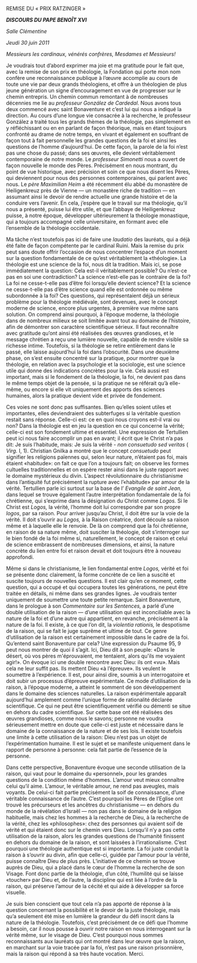 REMISE DU « PRIX RATZINGER »

***DISCOURS DU PAPE BENOÎT XVI***

*Salle Clémentine*

*Jeudi 30 juin 2011*

*Messieurs les cardinaux,* *vénérés confrères,* *Mesdames et Messieurs!*

Je voudrais tout d’abord exprimer ma joie et ma gratitude pour le fait que, avec la remise de son prix en théologie, la Fondation qui porte mon nom confère une reconnaissance publique à l’œuvre accomplie au cours de toute une vie par deux grands théologiens, et offre à un théologien de plus jeune génération un signe d’encouragement en vue de progresser sur le chemin entrepris. Un chemin commun remontant à de nombreuses décennies me lie au *professeur González de Cardedal*. Nous avons tous deux commencé avec saint Bonaventure et c’est lui qui nous a indiqué la direction. Au cours d’une longue vie consacrée à la recherche, le professeur González a traité tous les grands thèmes de la théologie, pas simplement en y réfléchissant ou en en parlant de façon théorique, mais en étant toujours confronté au drame de notre temps, en vivant et également en souffrant de façon tout à fait personnelle les grandes questions de la foi et ainsi les questions de l’homme d’aujourd’hui. De cette façon, la parole de la foi n’est pas une chose du passé; dans ses œuvres, elle devient véritablement contemporaine de notre monde. Le *professeur Simonetti* nous a ouvert de façon nouvelle le monde des Pères. Précisément en nous montrant, du point de vue historique, avec précision et soin ce que nous disent les Pères, qui deviennent pour nous des personnes contemporaines, qui parlent avec nous. Le *père Maximilian Heim* a été récemment élu abbé du monastère de Heiligenkreuz près de Vienne — un monastère riche de tradition — en assumant ainsi le devoir de rendre actuelle une grande histoire et de la conduire vers l’avenir. En cela, j’espère que le travail sur ma théologie, qu’il nous a présenté, puisse lui être utile, et que l’abbaye de Heiligenkreuz puisse, à notre époque, développer ultérieurement la théologie monastique, qui a toujours accompagné celle universitaire, en formant avec elle l’ensemble de la théologie occidentale.

Ma tâche n’est toutefois pas ici de faire une *laudatio* des lauréats, qui a déjà été faite de façon compétente par le cardinal Ruini. Mais la remise du prix peut sans doute offrir l’occasion de nous concentrer l’espace d’un moment sur la question fondamentale de ce qu’est véritablement la «théologie». La théologie est une science de la foi, nous dit la tradition. Mais ici, se pose immédiatement la question: Cela est-il véritablement possible? Ou n’est-ce pas en soi une contradiction? La science n’est-elle pas le contraire de la foi? La foi ne cesse-t-elle pas d’être foi lorsqu’elle devient science? Et la science ne cesse-t-elle pas d’être science quand elle est ordonnée ou même subordonnée à la foi? Ces questions, qui représentaient déjà un sérieux problème pour la théologie médiévale, sont devenues, avec le concept moderne de science, encore plus urgentes, à première vue même sans solution. On comprend ainsi pourquoi, à l’époque moderne, la théologie dans de nombreux milieux se soit limitée avant tout au domaine de l’histoire, afin de démontrer son caractère scientifique sérieux. Il faut reconnaître avec gratitude qu’ont ainsi été réalisées des œuvres grandioses, et le message chrétien a reçu une lumière nouvelle, capable de rendre visible sa richesse intime. Toutefois, si la théologie se retire entièrement dans le passé, elle laisse aujourd’hui la foi dans l’obscurité. Dans une deuxième phase, on s’est ensuite concentré sur la pratique, pour montrer que la théologie, en relation avec la psychologie et la sociologie, est une science utile qui donne des indications concrètes pour la vie. Cela aussi est important, mais si le fondement de la théologie, la foi, ne devient pas dans le même temps objet de la pensée, si la pratique ne se référait qu’à elle-même, ou encore si elle vit uniquement des apports des sciences humaines, alors la pratique devient vide et privée de fondement.

Ces voies ne sont donc pas suffisantes. Bien qu’elles soient utiles et importantes, elles deviendraient des subterfuges si la véritable question restait sans réponse. Celle-ci est: ce en quoi nous croyons est-il vrai ou non? Dans la théologie est en jeu la question en ce qui concerne la vérité; celle-ci est son fondement ultime et essentiel. Une expression de Tertullien peut ici nous faire accomplir un pas en avant; il écrit que le Christ n’a pas dit: Je suis l’habitude, mais: Je suis la vérité - *non consuetudo sed veritas* ( *Virg.* I, 1). Christian Gnilka a montré que le concept *consuetudo* peut signifier les religions païennes qui, selon leur nature, n’étaient pas foi, mais étaient «habitude»: on fait ce que l’on a toujours fait; on observe les formes cultuelles traditionnelles et on espère rester ainsi dans le juste rapport avec le domaine mystérieux du divin. L’aspect révolutionnaire du christianisme dans l’antiquité fut précisément la rupture avec l’«habitude» par amour de la vérité. Tertullien parle ici surtout sur la base de l’ *Evangile de saint Jean,* dans lequel se trouve également l’autre interprétation fondamentale de la foi chrétienne, qui s’exprime dans la désignation du Christ comme *Logos.* Si le Christ est *Logos,* la vérité, l’homme doit lui correspondre par son propre *logos*, par sa raison. Pour arriver jusqu’au Christ, il doit être sur la voie de la vérité. Il doit s’ouvrir au *Logos,* à la Raison créatrice, dont découle sa raison même et à laquelle elle le renvoie. De là on comprend que la foi chrétienne, en raison de sa nature même, doit susciter la théologie, doit s’interroger sur le bien fondé de la foi même si, naturellement, le concept de raison et celui de science embrassent de nombreuses dimensions, et ainsi, la nature concrète du lien entre foi et raison devait et doit toujours être à nouveau approfondi.

Même si dans le christianisme, le lien fondamental entre *Logos,* vérité et foi se présente donc clairement, la forme concrète de ce lien a suscité et suscite toujours de nouvelles questions. Il est clair qu’en ce moment, cette question, qui a occupé et qui occupera toutes les générations, ne peut être traitée en détails, ni même dans ses grandes lignes. Je voudrais tenter uniquement de soumettre une toute petite remarque. Saint Bonaventure, dans le prologue à son *Commentaire sur les Sentences,* a parlé d’une double utilisation de la raison — d’une utilisation qui est inconciliable avec la nature de la foi et d’une autre qui appartient, en revanche, précisément à la nature de la foi. Il existe, à ce que l’on dit, la *violentia rationis,* le despotisme de la raison, qui se fait le juge suprême et ultime de tout. Ce genre d’utilisation de la raison est certainement impossible dans le cadre de la foi. Qu’entend saint Bonaventure par cela? Une expression du Psaume 95, 9 peut nous montrer de quoi il s’agit. Ici, Dieu dit à son peuple: «Dans le désert, où vos pères m'éprouvaient, me tentaient, alors qu'ils me voyaient agir!». On évoque ici une double rencontre avec Dieu: ils ont «vu». Mais cela ne leur suffit pas. Ils mettent Dieu «à l’épreuve». Ils veulent le soumettre à l’expérience. Il est, pour ainsi dire, soumis à un interrogatoire et doit subir un processus d’épreuve expérimentale. Ce mode d’utilisation de la raison, à l’époque moderne, a atteint le somment de son développement dans le domaine des sciences naturelles. La raison expérimentale apparaît aujourd’hui amplement comme l’unique forme de rationalité déclarée scientifique. Ce qui ne peut être scientifiquement vérifié ou démenti se situe en dehors du cadre scientifique. Sur cette base ont été réalisées des œuvres grandioses, comme nous le savons; personne ne voudra sérieusement mettre en doute que celle-ci est juste et nécessaire dans le domaine de la connaissance de la nature et de ses lois. Il existe toutefois une limite à cette utilisation de la raison: Dieu n’est pas un objet de l’expérimentation humaine. Il est le sujet et se manifeste uniquement dans le rapport de personne à personne: cela fait partie de l’essence de la personne.

Dans cette perspective, Bonaventure évoque une seconde utilisation de la raison, qui vaut pour le domaine du «personnel», pour les grandes questions de la condition même d’hommes. L’amour veut mieux connaître celui qu’il aime. L’amour, le véritable amour, ne rend pas aveugles, mais voyants. De celui-ci fait partie précisément la soif de connaissance, d’une véritable connaissance de l’autre. C’est pourquoi les Pères de l’Eglise ont trouvé les précurseurs et les ancêtres du christianisme — en dehors du monde de la révélation d’Israël — non pas dans le domaine de la religion habituelle, mais chez les hommes à la recherche de Dieu, à la recherche de la vérité, chez les «philosophes»: chez des personnes qui avaient soif de vérité et qui étaient donc sur le chemin vers Dieu. Lorsqu’il n’y a pas cette utilisation de la raison, alors les grandes questions de l’humanité finissent en dehors du domaine de la raison, et sont laissées à l’irrationalisme. C’est pourquoi une théologie authentique est si importante. La foi juste conduit la raison à s’ouvrir au divin, afin que celle-ci, guidée par l’amour pour la vérité, puisse connaître Dieu de plus près. L’initiative de ce chemin se trouve auprès de Dieu, qui a placé dans le cœur de l’homme la recherche de son Visage. Font donc partie de la théologie, d’un côté, l’humilité qui se laisse «toucher» par Dieu et, de l’autre, la discipline qui est liée à l’ordre de la raison, qui préserve l’amour de la cécité et qui aide à développer sa force visuelle.

Je suis bien conscient que tout cela n’a pas apporté de réponse à la question concernant la possibilité et le devoir de la juste théologie, mais qu’a seulement été mise en lumière la grandeur du défi inscrit dans la nature de la théologie. Toutefois, c’est précisément de ce défi que l’homme a besoin, car il nous pousse à ouvrir notre raison en nous interrogeant sur la vérité même, sur le visage de Dieu. C’est pourquoi nous sommes reconnaissants aux lauréats qui ont montré dans leur œuvre que la raison, en marchant sur la voie tracée par la foi, n’est pas une raison prisonnière, mais la raison qui répond à sa très haute vocation. Merci.